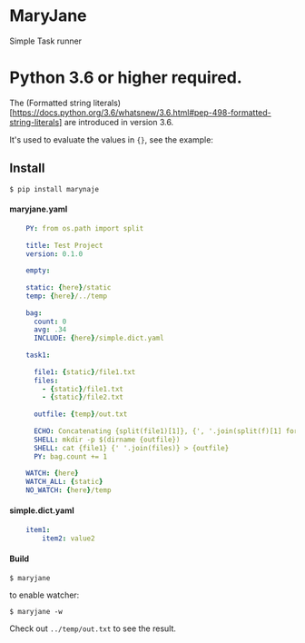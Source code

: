 # MaryJane

Simple Task runner

# Python 3.6 or higher required.

The (Formatted string literals)[https://docs.python.org/3.6/whatsnew/3.6.html#pep-498-formatted-string-literals] are introduced in version 3.6.

It's used to evaluate the values in `{}`, see the example:

## Install

    $ pip install marynaje

#### maryjane.yaml


```yaml
    PY: from os.path import split
    
    title: Test Project
    version: 0.1.0
    
    empty:
    
    static: {here}/static
    temp: {here}/../temp
    
    bag:
      count: 0
      avg: .34
      INCLUDE: {here}/simple.dict.yaml
    
    task1:
    
      file1: {static}/file1.txt
      files:
        - {static}/file1.txt
        - {static}/file2.txt
    
      outfile: {temp}/out.txt
    
      ECHO: Concatenating {split(file1)[1]}, {', '.join(split(f)[1] for f in files)} -> {split(outfile)[1]}.
      SHELL: mkdir -p $(dirname {outfile})
      SHELL: cat {file1} {' '.join(files)} > {outfile}
      PY: bag.count += 1
    
    WATCH: {here}
    WATCH_ALL: {static}
    NO_WATCH: {here}/temp
```

    
#### simple.dict.yaml

```yaml
    item1:
        item2: value2
```

#### Build

    $ maryjane
    
to enable watcher:

    $ maryjane -w
    
Check out `../temp/out.txt` to see the result.
